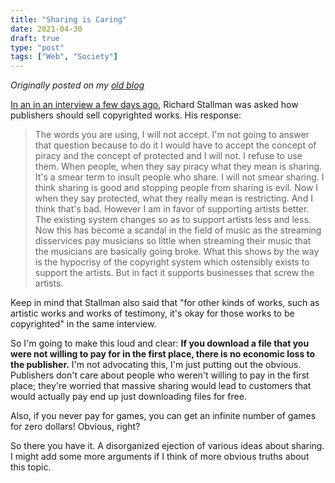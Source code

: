 ```yaml
---
title: "Sharing is Caring"
date: 2021-04-30
draft: true
type: "post"
tags: ["Web", "Society"]
---
```



*Originally posted on my [old blog](https://git.exozy.me/Ta180m/blog/src/branch/main/_posts/2021-04-30-sharing-is-caring.md)*


[In an in an interview a few days ago](https://en.wikinews.org/wiki/Wikinews_discusses_DRM_and_DMCA_with_Richard_Stallman_after_GitHub_re-enables_public_access_to_youtube-dl), Richard Stallman was asked how publishers should sell copyrighted works. His response:

> The words you are using, I will not accept. I'm not going to answer that question because to do it I would have to accept the concept of piracy and the concept of protected and I will not. I refuse to use them. When people, when they say piracy what they mean is sharing. It's a smear term to insult people who share. I will not smear sharing. I think sharing is good and stopping people from sharing is evil. Now I when they say protected, what they really mean is restricting. And I think that's bad. However I am in favor of supporting artists better. The existing system changes so as to support artists less and less. Now this has become a scandal in the field of music as the streaming disservices pay musicians so little when streaming their music that the musicians are basically going broke. What this shows by the way is the hypocrisy of the copyright system which ostensibly exists to support the artists. But in fact it supports businesses that screw the artists. 

Keep in mind that Stallman also said that "for other kinds of works, such as artistic works and works of testimony, it's okay for those works to be copyrighted" in the same interview. 

So I'm going to make this loud and clear: **If you download a file that you were not willing to pay for in the first place, there is no economic loss to the publisher.** I'm not advocating this, I'm just putting out the obvious. Publishers don't care about people who weren't willing to pay in the first place; they're worried that massive sharing would lead to customers that would actually pay end up just downloading files for free.

Also, if you never pay for games, you can get an infinite number of games for zero dollars! Obvious, right?

So there you have it. A disorganized ejection of various ideas about sharing. I might add some more arguments if I think of more obvious truths about this topic.

